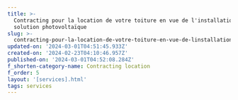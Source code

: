```yaml
---
title: >-
  Contracting pour la location de votre toiture en vue de l'installation d'une
  solution photovoltaïque
slug: >-
  contracting-pour-la-location-de-votre-toiture-en-vue-de-linstallation-dune-solution-photovoltaique
updated-on: '2024-03-01T04:51:45.933Z'
created-on: '2024-02-23T04:10:46.957Z'
published-on: '2024-03-01T04:52:08.284Z'
f_shorten-category-name: Contracting location
f_order: 5
layout: '[services].html'
tags: services
---
```



